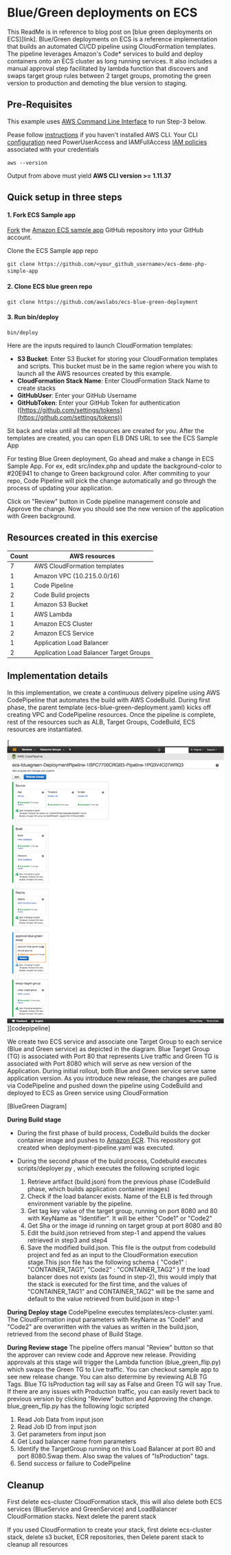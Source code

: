 # Blue/Green deployments on ECS

This ReadMe is in reference to blog post on [blue green deployments on ECS][link]. Blue/Green deployments on ECS is a reference implementation that builds an automated CI/CD pipeline using CloudFormation templates. The pipeline leverages Amazon's Code* services to build and deploy containers onto an ECS cluster as long running services. It also includes a manual approval step facilitated by lambda function that discovers and swaps target group rules between 2 target groups, promoting the green version to production and demoting the blue version to staging. 

## Pre-Requisites
This example uses [AWS Command Line Interface](http://docs.aws.amazon.com/cli/latest/userguide/cli-chap-welcome.html) to run Step-3 below.

Pease follow [instructions](http://docs.aws.amazon.com/cli/latest/userguide/installing.html) if you haven't installed AWS CLI. Your CLI [configuration](http://docs.aws.amazon.com/cli/latest/userguide/cli-chap-getting-started.html) need PowerUserAccess and IAMFullAccess [IAM policies](http://docs.aws.amazon.com/IAM/latest/UserGuide/access_policies.html) associated with your credentials

```console
aws --version
```

Output from above must yield **AWS CLI version >= 1.11.37** 

## Quick setup in three steps

#### 1. Fork ECS Sample app

[Fork](https://help.github.com/articles/fork-a-repo/) the [Amazon ECS sample app](https://github.com/awslabs/ecs-demo-php-simple-app) GitHub repository into your GitHub account.

Clone the ECS Sample app repo 
```console
git clone https://github.com/<your_github_username>/ecs-demo-php-simple-app
```

#### 2. Clone ECS blue green repo

```console
git clone https://github.com/awslabs/ecs-blue-green-deployment
```

#### 3. Run bin/deploy
```console
bin/deploy
```

Here are the inputs required to launch CloudFormation templates:
  * **S3 Bucket**: Enter S3 Bucket for storing your CloudFormation templates and scripts. This bucket must be in the same region where you wish to launch all the AWS resources created by this example.
  * **CloudFormation Stack Name**: Enter CloudFormation Stack Name to create stacks
  * **GitHubUser**: Enter your GitHub Username
  * **GitHubToken**: Enter your GitHub Token for authentication ([https://github.com/settings/tokens](https://github.com/settings/tokens))

Sit back and relax until all the resources are created for you. After the templates are created, you can open ELB DNS URL to see the ECS Sample App

For testing Blue Green deployment, Go ahead and make a change in ECS Sample App. For ex, edit src/index.php and update the background-color to #20E941 to change to Green background color. After commiting to your repo, Code Pipeline will pick the change automatically and go through the process of updating your application. 

Click on "Review" button in Code pipeline management console and Approve the change. Now you should see the new version of the application with Green background. 

## Resources created in this exercise

Count | AWS resources 
| --- | --- |
7   | AWS CloudFormation templates 
1   | Amazon VPC (10.215.0.0/16)   
1  | Code Pipeline 
2  | Code Build projects 
1  | Amazon S3 Bucket 
1  | AWS Lambda 
1  | Amazon ECS Cluster 
2  | Amazon ECS Service 
1  | Application Load Balancer 
2  | Application Load Balancer Target Groups 


## Implementation details
In this implementation, we create a continuous delivery pipeline using AWS CodePipeline that automates the build with AWS CodeBuild. During first phase, the parent template (ecs-blue-green-deployment.yaml) kicks off creating VPC and CodePipeline resources. Once the pipeline is complete, rest of the resources such as ALB, Target Groups, CodeBuild, ECS resources are instantiated. 

[![codepipeline](images/codepipeline.png)][codepipeline]

We create two ECS service and associate one Target Group to each service (Blue and Green service) as depicted in the diagram. Blue Target Group (TG) is associated with Port 80 that represents Live traffic and Green TG is associated with Port 8080 which will serve as new version of the Application. During initial rollout, both Blue and Green service serve same application version. As you introduce new release, the changes are pulled via CodePipeline and pushed down the pipeline using CodeBuild and deployed to ECS as Green service using CloudFormation

[BlueGreen Diagram]

**During Build stage**

* During the first phase of build process, CodeBuild builds the docker container image and pushes to [Amazon ECR](https://aws.amazon.com/ecr/).
 This repository got created when deployment-pipeline.yaml was executed.
* During the second phase of the build process, Codebuild executes scripts/deployer.py , which executes the following scripted logic

  1. Retrieve artifact (build.json) from the previous phase (CodeBuild phase, which builds application container images)
  2. Check if the load balancer exists. Name of the ELB is fed through environment variable by the pipeline.
  3. Get tag key value of the target group, running on port 8080 and 80 with KeyName as "Identifier". It will be either "Code1" or "Code2"
  4. Get Sha or the image id running on target group at port 8080 and 80
  5. Edit the build.json retrieved from step-1 and append the values retrieved in step3 and step4
  6. Save the modified build.json. This file is the output from codebuild project and fed as an input to the CloudFormation
     execution stage.This json file has the following schema
      {
        "Code1" : "CONTAINER_TAG1",
        "Code2" : "CONTAINER_TAG2"
      }
  If the load balancer does not exists (as found in step-2), this would imply that the stack is executed for the first time, and the values of "CONTAINER_TAG1" and CONTAINER_TAG2" will be the same and default to the
  value retrieved from build.json in step-1

**During Deploy stage** 
CodePipeline executes templates/ecs-cluster.yaml. The CloudFormation input parameters with KeyName as "Code1" and "Code2" are overwritten with the values as written in the build.json, retrieved from the second phase of Build Stage.

**During Review stage** 
The pipeline offers manual "Review" button so that the approver can review code and Approve new release.
Providing approvals at this stage will trigger the Lambda function (blue_green_flip.py) which swaps the Green TG to Live traffic. You can checkout sample app to see new release change. You can also determine by reviewing ALB TG Tags. Blue TG IsProduction tag will say as False and Green TG will say True. If there are any issues with Production traffic, you can easily revert back to previous version by clicking "Review" button and Approving the change.
blue_green_flip.py has the following logic scripted

   1. Read Job Data from input json
   2. Read Job ID from input json
   3. Get parameters from input json
   4. Get Load balancer name from parameters
   5. Identify the TargetGroup running on this Load Balancer at port 80 and port 8080.Swap them. Also swap the values of "IsProduction" tags.
   6. Send success or failure to CodePipeline

## Cleanup
First delete ecs-cluster CloudFormation stack, this will also delete both ECS services (BlueService and GreenService) and LoadBalancer CloudFormation stacks. Next delete the parent stack 

If you used CloudFormation to create your stack, first delete ecs-cluster stack, delete s3 bucket, ECR repositories, then Delete parent stack to cleanup all resources





